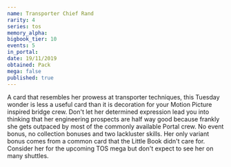 ```yaml
---
name: Transporter Chief Rand
rarity: 4
series: tos
memory_alpha:
bigbook_tier: 10
events: 5
in_portal:
date: 19/11/2019
obtained: Pack
mega: false
published: true
---
```


A card that resembles her prowess at transporter techniques, this Tuesday wonder is less a useful card than it is decoration for your Motion Picture inspired bridge crew. Don't let her determined expression lead you into thinking that her engineering prospects are half way good because frankly she gets outpaced by most of the commonly available Portal crew. No event bonus, no collection bonuses and two lackluster skills. Her only variant bonus comes from a common card that the Little Book didn't care for. Consider her for the upcoming TOS mega but don't expect to see her on many shuttles.
